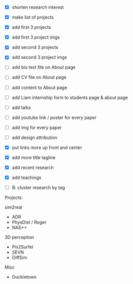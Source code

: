- [x] shorten research interest
- [x] make list of projects
- [x] add first 3 projects
- [x] add first 3 project imgs
- [x] add second 3 projects
- [x] add second 3 project imgs
- [ ] add bio text file on About page
- [ ] add CV file on About page
- [ ] add content to About page
- [ ] add Liam internship form to students page & about page
- [ ] add talks
- [ ] add youtube link / poster for every paper
- [ ] add img for every paper
- [ ] add design attribution
- [x] put links more up front and center
- [x] add more title tagline
- [x] add recent research
- [x] add teachings
- [ ] B: cluster research by tag


Projects:

sim2real

- ADR
- PhysDist / Roger
- NAS++

3D perception

- Pix2Surfel
- SEVN
- DiffSim

Misc

- Duckietown




